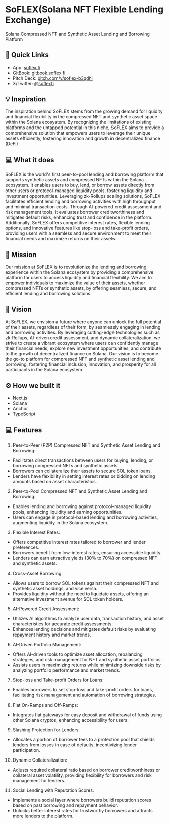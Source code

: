 # SoFLEX(Solana NFT Flexible Lending Exchange)

Solana Compressed NFT and Synthetic Asset Lending and Borrowing Platform

## 🔗 Quick Links

- App: [soflex.fi](https://soflex.fi)
- GitBook: [gitbook.soflex.fi](https://gitbook.soflex.fi)
- Pitch Deck: [pitch.com/v/soflex-b3qdhi](https://pitch.com/v/soflex-b3qdhi)
- X/Twitter: [@soflexfi](https://twitter.com/soflexfi)

## 💡 Inspiration

The inspiration behind SoFLEX stems from the growing demand for liquidity and financial flexibility in the compressed NFT and synthetic asset space within the Solana ecosystem. By recognizing the limitations of existing platforms and the untapped potential in this niche, SoFLEX aims to provide a comprehensive solution that empowers users to leverage their unique assets efficiently, fostering innovation and growth in decentralized finance (DeFi)

## 💻 What it does

SoFLEX is the world's first peer-to-pool lending and borrowing platform that supports synthetic assets and compressed NFTs within the Solana ecosystem. It enables users to buy, lend, or borrow assets directly from other users or protocol-managed liquidity pools, fostering liquidity and investment opportunities. Leveraging zk-Rollups scaling solutions, SoFLEX facilitates efficient lending and borrowing activities with high throughput and minimal transaction costs. Through AI-powered credit assessment and risk management tools, it evaluates borrower creditworthiness and mitigates default risks, enhancing trust and confidence in the platform. Additionally, SoFLEX offers competitive interest rates, flexible lending options, and innovative features like stop-loss and take-profit orders, providing users with a seamless and secure environment to meet their financial needs and maximize returns on their assets.

## 🎯 Mission

Our mission at SoFLEX is to revolutionize the lending and borrowing experience within the Solana ecosystem by providing a comprehensive platform for users to access liquidity and financial flexibility. We aim to empower individuals to maximize the value of their assets, whether compressed NFTs or synthetic assets, by offering seamless, secure, and efficient lending and borrowing solutions.

## 🌟 Vision

At SoFLEX, we envision a future where anyone can unlock the full potential of their assets, regardless of their form, by seamlessly engaging in lending and borrowing activities. By leveraging cutting-edge technologies such as zk-Rollups, AI-driven credit assessment, and dynamic collateralization, we strive to create a vibrant ecosystem where users can confidently manage their financial needs, explore new investment opportunities, and contribute to the growth of decentralized finance on Solana. Our vision is to become the go-to platform for compressed NFT and synthetic asset lending and borrowing, fostering financial inclusion, innovation, and prosperity for all participants in the Solana ecosystem.

## ⚙️ How we built it

- Next.js
- Solana
- Anchor
- TypeScript

## 💻 Features


1. Peer-to-Peer (P2P) Compressed NFT and Synthetic Asset Lending and Borrowing:
- Facilitates direct transactions between users for buying, lending, or borrowing compressed NFTs and synthetic assets.
- Borrowers can collateralize their assets to secure SOL token loans.
- Lenders have flexibility in setting interest rates or bidding on lending amounts based on asset characteristics.

2. Peer-to-Pool Compressed NFT and Synthetic Asset Lending and Borrowing:
- Enables lending and borrowing against protocol-managed liquidity pools, enhancing liquidity and earning opportunities.
- Users can engage in protocol-based lending and borrowing activities, augmenting liquidity in the Solana ecosystem.

3. Flexible Interest Rates:
- Offers competitive interest rates tailored to borrower and lender preferences.
- Borrowers benefit from low-interest rates, ensuring accessible liquidity.
- Lenders can earn attractive yields (30% to 70%) on compressed NFT and synthetic assets.

4. Cross-Asset Borrowing:
- Allows users to borrow SOL tokens against their compressed NFT and synthetic asset holdings, and vice versa.
- Provides liquidity without the need to liquidate assets, offering an alternative investment avenue for SOL token holders.

5. AI-Powered Credit Assessment:
- Utilizes AI algorithms to analyze user data, transaction history, and asset characteristics for accurate credit assessments.
- Enhances lending decisions and mitigates default risks by evaluating repayment history and market trends.

6. AI-Driven Portfolio Management:
- Offers AI-driven tools to optimize asset allocation, rebalancing strategies, and risk management for NFT and synthetic asset portfolios.
- Assists users in maximizing returns while minimizing downside risks by analyzing portfolio performance and market trends.

7. Stop-loss and Take-profit Orders for Loans:
- Enables borrowers to set stop-loss and take-profit orders for loans, facilitating risk management and automation of borrowing strategies.

8. Fiat On-Ramps and Off-Ramps:
- Integrates fiat gateways for easy deposit and withdrawal of funds using other Solana cryptos, enhancing accessibility for users.

9. Slashing Protection for Lenders:
- Allocates a portion of borrower fees to a protection pool that shields lenders from losses in case of defaults, incentivizing lender participation.

10. Dynamic Collateralization:
- Adjusts required collateral ratio based on borrower creditworthiness or collateral asset volatility, providing flexibility for borrowers and risk management for lenders.

11. Social Lending with Reputation Scores:
- Implements a social layer where borrowers build reputation scores based on past borrowing and repayment behavior.
- Unlocks better interest rates for trustworthy borrowers and attracts more lenders to the platform.